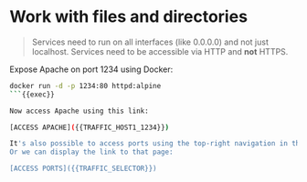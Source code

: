 # Work with files and directories

> Services need to run on all interfaces (like 0.0.0.0) and not just localhost.
> Services need to be accessible via HTTP and **not** HTTPS.

Expose Apache on port 1234 using Docker:

```bash
docker run -d -p 1234:80 httpd:alpine
```{{exec}}

Now access Apache using this link:

[ACCESS APACHE]({{TRAFFIC_HOST1_1234}})

It's also possible to access ports using the top-right navigation in the terminal.
Or we can display the link to that page:

[ACCESS PORTS]({{TRAFFIC_SELECTOR}})

